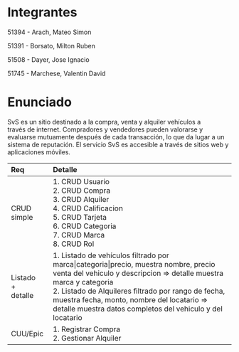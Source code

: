 # Integrantes
51394 - Arach, Mateo Simon

51391 - Borsato, Milton Ruben

51508 - Dayer, Jose Ignacio

51745 - Marchese, Valentin David

# Enunciado

SvS es un sitio destinado a la compra, venta y alquiler vehículos a través de internet. Compradores y vendedores pueden valorarse y evaluarse mutuamente después de cada transacción, lo que da lugar a un sistema de reputación. El servicio SvS es accesible a través de sitios web y aplicaciones móviles.





<table>
<thead>
<tr>
<th align="left">Req</th>
<th align="left">Detalle</th>
</tr>
</thead>
<tbody>
<tr>
<td align="left">CRUD simple</td>
<td align="left">
      1. CRUD Usuario
  <br>2. CRUD Compra
  <br>3. CRUD Alquiler
  <br>4. CRUD Calificacion
  <br>5. CRUD Tarjeta
  <br>6. CRUD Categoria
  <br>7. CRUD Marca
  <br>8. CRUD Rol

</td>
</tr>
<tr>
<td align="left">Listado<br>+<br>detalle</td>
<td align="left">1. Listado de vehículos filtrado por marca|categoria|precio, muestra nombre, precio venta del vehiculo y descripcion =&gt; detalle muestra marca y categoria
      <br> 2. Listado de Alquileres filtrado por rango de fecha, muestra fecha, monto, nombre del locatario =&gt; detalle muestra datos completos del vehiculo y del locatario</td>
</tr>
<tr>
<td align="left">CUU/Epic</td>
<td align="left">
      1. Registrar Compra
      <br>2. Gestionar Alquiler</td>
</tr>
</tbody>
</table>

